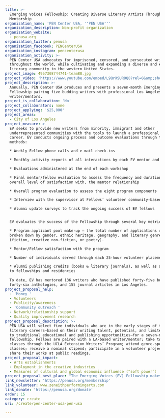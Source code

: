 ```yaml
---
title: >-
  Emerging Voices Fellowship: Creating Diverse Literary Artists Through
  Mentorship
organization_name: 'PEN Center USA, ''PEN USA'''
organization_description: Non-profit organization
organization_website:
  - penusa.org
organization_twitter: penusa
organization_facebook: PENCenterUSA
organization_instagram: pencenterusa
organization_activity: >-
  PEN Center USA advocates for imprisoned, censored, and persecuted writers
  throughout the world, while cultivating and expanding a diverse and engaged
  literary community in the western United States.
project_image: 4957308744741-team88.jpg
project_video: 'https://www.youtube.com/embed/L9QrXSUROQ0?rel=0&amp;showinfo=0'
project_description: >-
  Annually, PEN Center USA produces and presents a seven-month Emerging Voices
  Fellowship pairing five budding writers with professional Los Angeles-based
  writer/mentors.
project_is_collaboration: 'No'
project_collaborators: none
project_applying: '$25,000'
project_areas:
  - City of Los Angeles
project_measure: >-
  EV seeks to provide new writers from minority, immigrant and other
  underrepresented communities with the tools to launch a professional writing
  career. EV conducts ongoing process and outcome evaluations through these
  methods: 

  * Weekly Fellow phone calls and e-mail check-ins

  * Monthly activity reports of all interactions by each EV mentor and fellow 

  * Evaluations administered at the end of each workshop

  * Final mentor/fellow evaluation to assess the frequency and duration of, and
  overall level of satisfaction with, the mentor relationship

  * Overall program evaluation to assess the eight program components

  * Interview with the supervisor at Fellows’ volunteer community-based sites

  * Alumni update surveys to track the ongoing success of EV fellows


  EV evaluates the success of the Fellowship through several key metrics: 

  * Program applicant pool make-up – the total number of applications received
  broken down by gender, ethnic heritage, geography, and literary genre
  (fiction, creative non-fiction, or poetry).

  * Mentor/Fellow satisfaction with the program 

  * Number of individuals served through each 25-hour volunteer placement

  * Alumni publishing credits (books & literary journals), as well as admissions
  to fellowships and residencies 
   
  To date, EV has mentored 136 writers who have published forty-five books,
  forty-six anthologies, and 155 journal articles in Los Angeles.
project_proposal_help:
  - 'Money '
  - Volunteers
  - Publicity/awareness
  - 'Community outreach '
  - Network/relationship support
  - Quality improvement research
project_proposal_description: >-
  PEN USA will select five individuals who are in the early stages of their
  literary careers—based on their writing talent, potential, and limited access
  to traditional educational and publishing opportunities—for a seven-month
  fellowship. Fellows are paired with a LA-based writer/mentor; take two free
  classes through the UCLA Extension Writers’ Program; attend genre-specific
  classes; receive a nominal stipend; participate in a volunteer project; and
  share their works at public readings.
project_proposal_impact:
  - Arts establishments
  - Employment in the creative industries
  - Measures of cultural and global economic influence (“soft power”)
project_proposal_best_place: "The Emerging Voices (EV) Fellowship makes LA the best place to create by reducing the barriers to arts participation for disenfranchised writers, early in their careers, by improving their skills and providing arts programming in community-based organizations. EV grew out of PEN USA’s 1994 forum “Writing the Immigrant Experience,” which explored the issues and challenges faced by first-and second-generation immigrant writers who reported feeling isolated from the literary establishment. In the fall of 1996, PEN USA initiated EV as a literary mentorship to launch potential professional writers from minority, immigrant, and other underserved communities into the publishing world\n\nEV identifies five writers in the early stages of their literary careers and pairs each with a LA-based writer/mentor. These five Fellows then partake in eight program components:\n1.\tMonthly meetings with their writer/mentors who provide a glimpse into a writer’s day-to-day life. Past mentors include Ron Carlson, Harryette Mullen, Meghan Daum, and Sherman Alexie.\n2.\tA 12-week writing course and a one-day workshop, donated by the Writers' Program at UCLA Extension. \n3.\tA genre-specific, four-session workshop (fiction, creative nonfiction, or poetry) with an established author. \n4.\tWeekly public and private series of intimate conversations with a visiting author, editor, or publisher whose book or works the Fellows have read. Past participants include Victoria Chang, Samantha Dunn, Douglas Kearney, and Dan Smetanka.\n5.\tA one-day voice instruction workshop. \n6.\tReading selections of their works at venues in Los Angeles, culminating with a Final Reading. \n7.\tA 25-hour literary-related volunteer project with a community-based organization, which increases the public’s opportunity to engage with the arts. \n8.\t$1,000 stipend.\n\nEV components unmask aspects of the publishing process and introduce Fellows to ke figures within the literary and publishing industry in the LA area. Fellows complete the fellowship with a portfolio of resources that include: \n* A logline that summarizes their work.\n* Individualized notes from their mentor.\n* A clear action plan for finishing their project.\n* An editing guide from a professional copy editor.\n* Submission strategies for literary journals, agents, residencies and fellowships.\n* A professional author photo and bio.\n\nEV makes LA the best place to create by engaging LA-based writers as mentors and presenters; offering free and low-cost author conversations and readings across the city; increasing organizations’ capacity to deliver arts programming where Fellows volunteer; diversifying the pool of employable writers; and creating an avenue for Fellows to establish their arts’ enterprises, such as EV alum Natashia Deón’s Dirty Laundry Lit. \n\nEV also impacts the dream metrics of cultural and global economic influence as Fellows add to the diversity of national literary voices previously missing in publishing."
link_newsletter: 'https://penusa.org/membership'
link_volunteer: www.zeneithperformingarts.com
link_donate: 'https://penusa.org/donate'
order: 15
category: create
uri: /create/pen-center-usa-pen-usa

---
```

